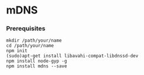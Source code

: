 # mDNS
### Prerequisites
```
mkdir /path/your/name
cd /path/your/name
npm init
(sudo)apt-get install libavahi-compat-libdnssd-dev
npm install node-gyp -g
npm install mdns --save
```
